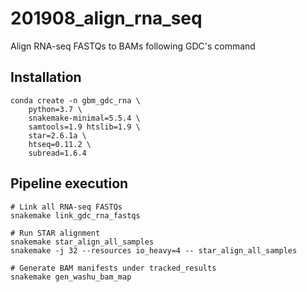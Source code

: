 # 201908_align_rna_seq
Align RNA-seq FASTQs to BAMs following GDC's command


## Installation

    conda create -n gbm_gdc_rna \
        python=3.7 \
        snakemake-minimal=5.5.4 \
        samtools=1.9 htslib=1.9 \
        star=2.6.1a \
        htseq=0.11.2 \
        subread=1.6.4


## Pipeline execution

    # Link all RNA-seq FASTQs
    snakemake link_gdc_rna_fastqs

    # Run STAR alignment
    snakemake star_align_all_samples
    snakemake -j 32 --resources io_heavy=4 -- star_align_all_samples

    # Generate BAM manifests under tracked_results
    snakemake gen_washu_bam_map
